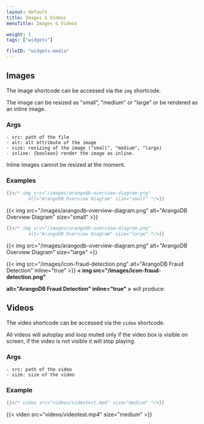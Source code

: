 ```yaml
---
layout: default
title: Images & Videos
menuTitle: Images & Videos

weight: 1
tags: ["widgets"]

fileID: "widgets-media"
---
```


## Images

The image shortcode can be accessed via the `img` shortcode.

The image can be resized as "small", "medium" or "large" or be rendered as an inline image.

### Args

    - src: path of the file
    - alt: alt attribute of the image
    - size: resizing of the image ("small", "medium", "large)
    - inline: {boolean} render the image as inline.

 Inline images cannot be resized at the moment.

 ### Examples

````go
{{</* img src="/images/arangodb-overview-diagram.png"
        alt="ArangoDB Overview Diagram" size="small" */>}}
````

{{< img src="/images/arangodb-overview-diagram.png" alt="ArangoDB Overview Diagram" size="small" >}}

````go
{{</* img src="/images/arangodb-overview-diagram.png"
        alt="ArangoDB Overview Diagram" size="large" */>}}
````
{{< img src="/images/arangodb-overview-diagram.png" alt="ArangoDB Overview Diagram" size="large" >}} 

{{< img src="/images/icon-fraud-detection.png" alt="ArangoDB Fraud Detection" inline="true" >}}
**< img src="/images/icon-fraud-detection.png"**

 **alt="ArangoDB Fraud Detection" inline="true" >** will produce:


## Videos

The video shortcode can be accessed via the `video` shortcode.

All videos will autoplay and loop muted only if the video box is visible on screen, if the video is not visible it will stop playing.

### Args

    - src: path of the video
    - size: size of the video

### Example

````go
{{</* video src="videos/videotest.mp4" size="medium" */>}}
````


{{< video src="videos/videotest.mp4" size="medium" >}}




